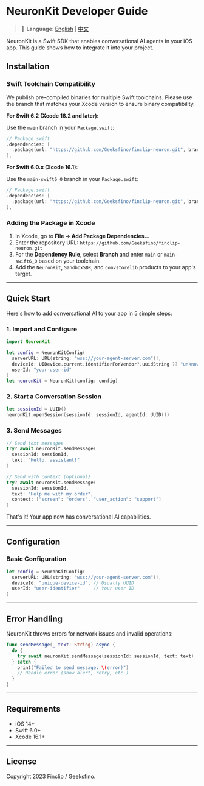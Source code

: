 # NeuronKit Developer Guide

> 📖 **Language**: [English](README.md) | [中文](README.zh.md)

NeuronKit is a Swift SDK that enables conversational AI agents in your iOS app. This guide shows how to integrate it into your project.

## Installation

### Swift Toolchain Compatibility

We publish pre-compiled binaries for multiple Swift toolchains. Please use the branch that matches your Xcode version to ensure binary compatibility.

**For Swift 6.2 (Xcode 16.2 and later):**

Use the `main` branch in your `Package.swift`:

```swift
// Package.swift
.dependencies: [
  .package(url: "https://github.com/Geeksfino/finclip-neuron.git", branch: "main")
],
```

**For Swift 6.0.x (Xcode 16.1):**

Use the `main-swift6_0` branch in your `Package.swift`:

```swift
// Package.swift
.dependencies: [
  .package(url: "https://github.com/Geeksfino/finclip-neuron.git", branch: "main-swift6_0")
],
```

### Adding the Package in Xcode

1. In Xcode, go to **File → Add Package Dependencies…**
2. Enter the repository URL: `https://github.com/Geeksfino/finclip-neuron.git`
3. For the **Dependency Rule**, select **Branch** and enter `main` or `main-swift6_0` based on your toolchain.
4. Add the `NeuronKit`, `SandboxSDK`, and `convstorelib` products to your app's target.

---

## Quick Start

Here's how to add conversational AI to your app in 5 simple steps:

### 1. Import and Configure

```swift
import NeuronKit

let config = NeuronKitConfig(
  serverURL: URL(string: "wss://your-agent-server.com")!,
  deviceId: UIDevice.current.identifierForVendor?.uuidString ?? "unknown-device",
  userId: "your-user-id"
)
let neuronKit = NeuronKit(config: config)
```

### 2. Start a Conversation Session

```swift
let sessionId = UUID()
neuronKit.openSession(sessionId: sessionId, agentId: UUID())
```

### 3. Send Messages

```swift
// Send text messages
try? await neuronKit.sendMessage(
  sessionId: sessionId,
  text: "Hello, assistant!"
)

// Send with context (optional)
try? await neuronKit.sendMessage(
  sessionId: sessionId,
  text: "Help me with my order",
  context: ["screen": "orders", "user_action": "support"]
)
```

That's it! Your app now has conversational AI capabilities.

---

## Configuration

### Basic Configuration

```swift
let config = NeuronKitConfig(
  serverURL: URL(string: "wss://your-agent-server.com")!,
  deviceId: "unique-device-id", // Usually UUID
  userId: "user-identifier"     // Your user ID
)
```

---

## Error Handling

NeuronKit throws errors for network issues and invalid operations:

```swift
func sendMessage(_ text: String) async {
  do {
    try await neuronKit.sendMessage(sessionId: sessionId, text: text)
  } catch {
    print("Failed to send message: \(error)")
    // Handle error (show alert, retry, etc.)
  }
}
```

---

## Requirements

- iOS 14+
- Swift 6.0+
- Xcode 16.1+

---

## License

Copyright 2023 Finclip / Geeksfino.
